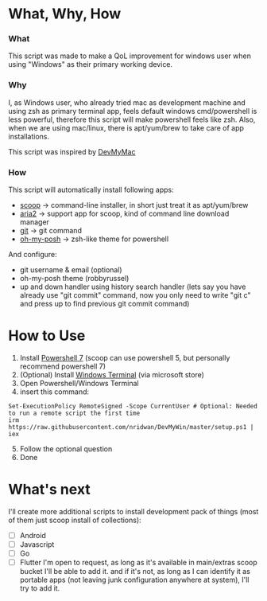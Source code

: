 # What, Why, How
### What
This script was made to make a QoL improvement for windows user when using "Windows" as their primary working device.

### Why
I, as Windows user, who already tried mac as development machine and using zsh as primary terminal app, feels default windows cmd/powershell is less powerful, therefore this script will make powershell feels like zsh. Also, when we are using mac/linux, there is apt/yum/brew to take care of app installations.

This script was inspired by [DevMyMac](https://github.com/adamisntdead/DevMyMac)

### How
This script will automatically install following apps:
- [scoop](https://scoop.sh) -> command-line installer, in short just treat it as apt/yum/brew
- [aria2](https://aria2.github.io/) -> support app for scoop, kind of command line download manager
- [git](https://gitforwindows.org/) -> git command
- [oh-my-posh](https://ohmyposh.dev/) -> zsh-like theme for powershell

And configure:
- git username & email (optional)
- oh-my-posh theme (robbyrussel)
- up and down handler using history search handler (lets say you have already use "git commit" command, now you only need to write "git c" and press up to find previous git commit command)

# How to Use
1. Install [Powershell 7](https://docs.microsoft.com/en-us/powershell/scripting/install/installing-powershell-on-windows?view=powershell-7.2#msi) (scoop can use powershell 5, but personally recommend powershell 7)
2. (Optional) Install [Windows Terminal](https://apps.microsoft.com/store/detail/9N0DX20HK701) (via microsoft store)
3. Open Powershell/Windows Terminal
4. insert this command:
```
Set-ExecutionPolicy RemoteSigned -Scope CurrentUser # Optional: Needed to run a remote script the first time
irm https://raw.githubusercontent.com/nridwan/DevMyWin/master/setup.ps1 | iex
```
5. Follow the optional question
6. Done

# What's next
I'll create more additional scripts to install development pack of things (most of them just scoop install of collections):
- [ ] Android
- [ ] Javascript
- [ ] Go
- [ ] Flutter
I'm open to request, as long as it's available in main/extras scoop bucket I'll be able to add it. and if it's not, as long as I can identify it as portable apps (not leaving junk configuration anywhere at system), I'll try to add it.